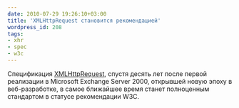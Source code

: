 ```yaml
---
date: 2010-07-29 19:26:10+03:00
title: 'XMLHttpRequest становится рекомендацией'
wordpress_id: 208
tags:
- xhr
- spec
- w3c
---
```


Спецификация [XMLHttpRequest][1], спустя десять лет после первой реализации в Microsoft Exchange Server 2000, открывшей новую эпоху в веб-разработке, в самое ближайшее время станет полноценным стандартом в статусе рекомендации W3C.

[1]: http://www.w3.org/TR/XMLHttpRequest/
